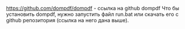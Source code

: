 https://github.com/dompdf/dompdf - ссылка на github dompdf
Что бы установить dompdf, нужно запустить файл run.bat или скачать его с github репозитория (ссылка на него дана выше).
